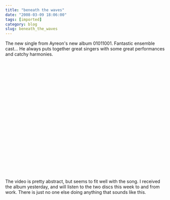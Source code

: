 ```yaml
---
title: "beneath the waves"
date: "2008-03-09 18:06:00"
tags: [imported]
category: blog
slug: beneath_the_waves
---
```


The new single from Ayreon's new album 01011001. Fantastic ensemble cast... He always puts together great singers with some great performances and catchy harmonies.

<object width="425" height="355"><param name="movie" value="https://www.youtube.com/v/VYEzZyLyzlM"></param><param name="wmode" value="transparent"></param><embed src="https://www.youtube.com/v/VYEzZyLyzlM" type="application/x-shockwave-flash" wmode="transparent" width="425" height="355"></embed></object>

The video is pretty abstract, but seems to fit well with the song. I received the album yesterday, and will listen to the two discs this week to and from work. There is just no one else doing anything that sounds like this.
